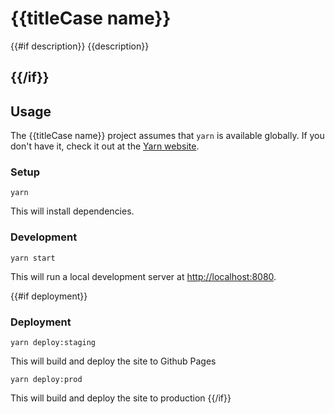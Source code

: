 # {{titleCase name}}

{{#if description}}
{{description}}

{{/if}}
---

<!-- Site links
[Staging](https://www.example.com) | [Production](https://www.example.com)
-->

## Usage

The {{titleCase name}} project assumes that `yarn` is available globally. If you don't have it, check it out at the [Yarn website](https://yarnpkg.com/docs/getting-started).

### Setup

```shell
yarn
```

This will install dependencies.

### Development

```shell
yarn start
```

This will run a local development server at [http://localhost:8080](http://localhost:8080).

{{#if deployment}}
### Deployment

```shell
yarn deploy:staging
```

This will build and deploy the site to Github Pages

```shell
yarn deploy:prod
```

This will build and deploy the site to production
{{/if}}
